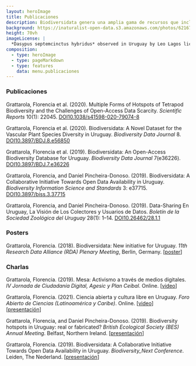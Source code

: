```yaml
---
layout: heroImage
title: Publicaciones
description: Biodiversidata genera una amplia gama de recursos que incluyen publicaciones, charlas, posters y presentaciones, derivados del trabajo de las y los integrantes del equipo
background: https://inaturalist-open-data.s3.amazonaws.com/photos/62167586/original.jpg
height: 70vh
imageLicense: |
  *Dasypus septemcinctus hybridus* observed in Uruguay by Leo Lagos licensed under [CC BY](http://creativecommons.org/licenses/by/4.0/) via [iNaturalist](https://www.gbif.org/occurrence/2576425108)
composition:
  - type: heroImage
  - type: pageMarkdown
  - type: features
    data: menu.publicaciones
---
```


### Publicaciones

Grattarola, Florencia et al. (2020). Multiple Forms of Hotspots of Tetrapod Biodiversity and the Challenges of Open-Access Data Scarcity. *Scientific Reports* 10(1): 22045. <a class="myDoi" href="https://doi.org/10.1038/s41598-020-79074-8"><span>DOI</span><span>10.1038/s41598-020-79074-8</span></a>

Grattarola, Florencia et al. (2020). Biodiversidata: A Novel Dataset for the Vascular Plant Species Diversity in Uruguay. *Biodiversity Data Journal* 8. <a class="myDoi" href="https://doi.org/10.3897/BDJ.8.e56850"><span>DOI</span><span>10.3897/BDJ.8.e56850</span></a>

Grattarola, Florencia et al. (2019). Biodiversidata: An Open-Access Biodiversity Database for Uruguay. *Biodiversity Data Journal* 7(e36226). <a class="myDoi" href="https://doi.org/10.3897/BDJ.7.e36226"><span>DOI</span><span>10.3897/BDJ.7.e36226</span></a>

Grattarola, Florencia, and Daniel Pincheira-Donoso. (2019). Biodiversidata: A Collaborative Initiative Towards Open Data Availability in Uruguay. *Biodiversity Information Science and Standards* 3: e37715. <a class="myDoi" href="https://doi.org/10.3897/biss.3.37715"><span>DOI</span><span>10.3897/biss.3.37715</span></a>

Grattarola, Florencia, and Daniel Pincheira-Donoso. (2019). Data-Sharing En Uruguay, La Visión de Los Colectores y Usuarios de Datos. *Boletín de la Sociedad Zoológica del Uruguay* 28(1): 1–14. <a class="myDoi" href="https://doi.org/10.26462/28.1.1"><span>DOI</span><span>10.26462/28.1.1</span></a>

### Posters

Grattarola, Florencia. (2018). Biodiversidata: New initiative for Uruguay. *11th Research Data Alliance (RDA) Plenary Meeting*, Berlin, Germany. [[poster](https://www.researchgate.net/publication/324363011_Biodiversidata_New_initiative_for_Uruguay)]

### Charlas

Grattarola, Florencia. (2019). Mesa: Activismo a través de medios digitales. *IV Jornada de Ciudadanía Digital, Agesic y Plan Ceibal*. Online. [[video](https://youtu.be/NNA46QEZVQI)]  

Grattarola, Florencia. (2021). Ciencia abierta y cultura libre en Uruguay. *Foro Abierto de Ciencias (Latinoamérica y Caribe)*. Online. [[video](https://youtu.be/W6i6y87p2IM)] [[presentación](https://flograttarola.com/pdf/Charla_Foro_CILAC_2021.pdf)]  

Grattarola, Florencia, and Daniel Pincheira-Donoso. (2019). Biodiversity hotspots in Uruguay: real or fabricated? *British Ecological Society (BES) Annual Meeting*. Belfast, Northern Ireland. [[presentación](https://flograttarola.com/pdf/FGrattarola_BES2019_WEB.pdf)]  

Grattarola, Florencia. (2019). Biodiversidata: A Collaborative Initiative Towards Open Data Availability in Uruguay. *Biodiversity_Next Conference*. Leiden, The Nederland. [[presentación](https://flograttarola.com/pdf/Grattarola_and_Pincheira-Donoso_BiodNext_SS73.pdf)]  
